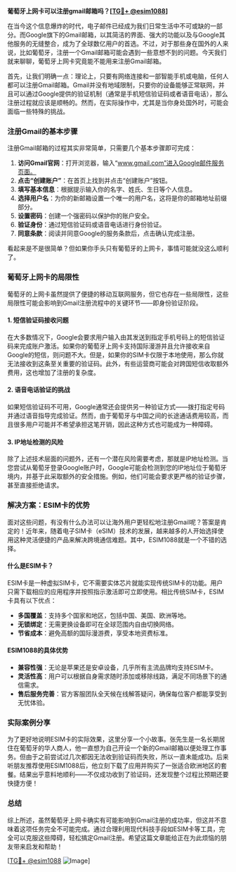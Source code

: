 **葡萄牙上网卡可以注册gmail邮箱吗？[[TG💪+ @esim1088](https://t.me/s/esim1088)]**

在当今这个信息爆炸的时代，电子邮件已经成为我们日常生活中不可或缺的一部分。而Google旗下的Gmail邮箱，以其简洁的界面、强大的功能以及与Google其他服务的无缝整合，成为了全球数亿用户的首选。不过，对于那些身在国外的人来说，比如葡萄牙，注册一个Gmail邮箱可能会遇到一些意想不到的问题。今天我们就来聊聊，葡萄牙上网卡究竟能不能用来注册Gmail邮箱。

首先，让我们明确一点：理论上，只要有网络连接和一部智能手机或电脑，任何人都可以注册Gmail邮箱。Gmail并没有地域限制，只要你的设备能够正常联网，并且可以通过Google提供的验证机制（通常是手机短信验证码或者语音电话），那么注册过程就应该是顺畅的。然而，在实际操作中，尤其是当你身处国外时，可能会面临一些特殊的挑战。

### 注册Gmail的基本步骤

注册Gmail邮箱的过程其实非常简单，只需要几个基本步骤即可完成：

1. **访问Gmail官网**：打开浏览器，输入“www.gmail.com”进入Google邮件服务页面。
2. **点击“创建账户”**：在首页上找到并点击“创建账户”按钮。
3. **填写基本信息**：根据提示输入你的名字、姓氏、生日等个人信息。
4. **选择用户名**：为你的新邮箱设置一个唯一的用户名，这将是你的邮箱地址前缀部分。
5. **设置密码**：创建一个强密码以保护你的账户安全。
6. **验证身份**：通过短信验证码或语音电话进行身份验证。
7. **同意条款**：阅读并同意Google的服务条款后，点击确认完成注册。

看起来是不是很简单？但如果你手头只有葡萄牙的上网卡，事情可能就没这么顺利了。

### 葡萄牙上网卡的局限性

葡萄牙的上网卡虽然提供了便捷的移动互联网服务，但它也存在一些局限性，这些局限性可能会影响到Gmail注册流程中的关键环节——即身份验证阶段。

#### 1. 短信验证码接收问题

在大多数情况下，Google会要求用户输入由其发送到指定手机号码上的短信验证码来完成账户激活。如果你的葡萄牙上网卡支持国际漫游并且允许接收来自Google的短信，则问题不大。但是，如果你的SIM卡仅限于本地使用，那么你就无法接收到这条至关重要的验证码。此外，有些运营商可能会对跨国短信收取额外费用，这也增加了注册的复杂度。

#### 2. 语音电话验证的挑战

如果短信验证码不可用，Google通常还会提供另一种验证方式——拨打指定号码并通过语音指导完成验证。然而，由于葡萄牙与中国之间的长途通话费用较高，而且很多用户可能并不希望承担这笔开销，因此这种方式也可能成为一种障碍。

#### 3. IP地址检测的风险

除了上述技术层面的问题外，还有一个潜在风险需要考虑，那就是IP地址检测。当您尝试从葡萄牙登录Google账户时，Google可能会检测到您的IP地址位于葡萄牙境内，并基于此采取额外的安全措施。例如，他们可能会要求更严格的验证步骤，甚至直接拒绝请求。

### 解决方案：ESIM卡的优势

面对这些问题，有没有什么办法可以让海外用户更轻松地注册Gmail呢？答案是肯定的！近年来，随着电子SIM卡（eSIM）技术的发展，越来越多的人开始选择使用这种灵活便捷的产品来解决跨境通信难题。其中，ESIM1088就是一个不错的选择。

#### 什么是ESIM卡？

ESIM卡是一种虚拟SIM卡，它不需要实体芯片就能实现传统SIM卡的功能。用户只需下载相应的应用程序并按照指示激活即可立即使用。相比传统SIM卡，ESIM卡具有以下优点：

- **多国覆盖**：支持多个国家和地区，包括中国、美国、欧洲等地。
- **无锁绑定**：无需更换设备即可在全球范围内自由切换网络。
- **节省成本**：避免高额的国际漫游费，享受本地资费标准。

#### ESIM1088的具体优势

- **兼容性强**：无论是苹果还是安卓设备，几乎所有主流品牌均支持ESIM卡。
- **灵活性高**：用户可以根据自身需求随时添加或移除线路，满足不同场景下的通信需求。
- **售后服务完善**：官方客服团队全天候在线解答疑问，确保每位客户都能享受到无忧体验。

### 实际案例分享

为了更好地说明ESIM卡的实际效果，这里分享一个小故事。张先生是一名长期居住在葡萄牙的华人商人，他一直想为自己开设一个新的Gmail邮箱以便处理工作事务。但由于之前尝试过几次都因无法收到验证码而失败，所以一直未能成功。后来听朋友推荐使用ESIM1088后，他立刻下载了应用并购买了一张适合欧洲地区的套餐。结果出乎意料地顺利——不仅成功收到了验证码，还发现整个过程比预期还要快捷方便！

### 总结

综上所述，虽然葡萄牙上网卡确实有可能影响到Gmail注册的成功率，但这并不意味着这项任务完全不可能完成。通过合理利用现代科技手段如ESIM卡等工具，完全可以克服这些障碍，轻松搞定Gmail注册。希望这篇文章能给正在为此烦恼的朋友带来启发和帮助！

[[TG💪+ @esim1088](https://t.me/s/esim1088) ![Image](https://i.postimg.cc/4NQfJmqS/Snipaste-2025-05-13-00-14-12.png)]